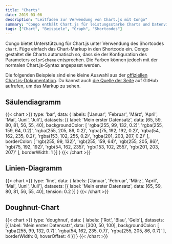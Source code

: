 ```yaml
---
title: "Charts"
date: 2019-03-06
description: "Leitfaden zur Verwendung von Chart.js mit Congo"
summary: "Congo enthält Chart.js für leistungsstarke Charts und Datenvisualisierungen."
tags: ["Chart", "Beispiele", "Graph", "Shortcodes"]
---
```


Congo bietet Unterstützung für Chart.js unter Verwendung des Shortcodes `chart`. Füge einfach das Chart-Markup in den Shortcode ein. Congo gestaltet die Charts automatisch so, dass sie der Konfiguration des Parameters `colorScheme` entsprechen. Die Farben können jedoch mit der normalen Chart.js-Syntax angepasst werden.

Die folgenden Beispiele sind eine kleine Auswahl aus der [offiziellen Chart.js-Dokumentation](https://www.chartjs.org/docs/latest/samples). Du kannst auch [die Quelle der Seite](https://raw.githubusercontent.com/jpanther/congo/dev/exampleSite/content/samples/charts/index.de.md) auf GitHub aufrufen, um das Markup zu sehen.

## Säulendiagramm

<!-- prettier-ignore-start -->
{{< chart >}}
type: 'bar',
data: {
  labels: ['Januar', 'Februar', 'März', 'April', 'Mai', 'Juni', 'Juli'],
  datasets: [{
    label: 'Mein erster Datensatz',
    data: [65, 59, 80, 81, 56, 55, 40],
    backgroundColor: [
      'rgba(255, 99, 132, 0.2)',
      'rgba(255, 159, 64, 0.2)',
      'rgba(255, 205, 86, 0.2)',
      'rgba(75, 192, 192, 0.2)',
      'rgba(54, 162, 235, 0.2)',
      'rgba(153, 102, 255, 0.2)',
      'rgba(201, 203, 207, 0.2)'
    ],
    borderColor: [
      'rgb(255, 99, 132)',
      'rgb(255, 159, 64)',
      'rgb(255, 205, 86)',
      'rgb(75, 192, 192)',
      'rgb(54, 162, 235)',
      'rgb(153, 102, 255)',
      'rgb(201, 203, 207)'
    ],
    borderWidth: 1
  }]
}
{{< /chart >}}
<!-- prettier-ignore-end -->

## Linien-Diagramm

<!-- prettier-ignore-start -->
{{< chart >}}
type: 'line',
data: {
  labels: ['Januar', 'Februar', 'März', 'April', 'Mai', 'Juni', 'Juli'],
  datasets: [{
    label: 'Mein erster Datensatz',
    data: [65, 59, 80, 81, 56, 55, 40],
    tension: 0.2
  }]
}
{{< /chart >}}
<!-- prettier-ignore-end -->

## Doughnut-Chart

<!-- prettier-ignore-start -->
{{< chart >}}
type: 'doughnut',
data: {
  labels: ['Rot', 'Blau', 'Gelb'],
  datasets: [{
    label: 'Mein erster Datensatz',
    data: [300, 50, 100],
    backgroundColor: [
      'rgba(255, 99, 132, 0.7)',
      'rgba(54, 162, 235, 0.7)',
      'rgba(255, 205, 86, 0.7)'
    ],
    borderWidth: 0,
    hoverOffset: 4
  }]
}
{{< /chart >}}
<!-- prettier-ignore-end -->
